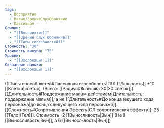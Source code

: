 ```yaml
---
tags:
  - Восприятие
  - Навык/ЗрениеСлухОбоняние
  - Пассивная
Ссылки:
  - "[[Восприятие]]"
  - "[[Зрение Слух Обоняние]]"
  - "[[Типы способностей]]"
Стоимость: "30"
Стоимость выкупа: "75"
Уровни:
  - "[[Эхолокация 1]]"
Связанные навыки:
  - "[[Эхолокация 1]]"
---
```

([[Типы способностей#Пассивная способность|П]]) [[Дальность]] +10 [[Клетка|клеток]] (Всего: [[Радиус#Вспышка 30|30 клеток]]). [[Длительность#Поддержание малым действием|Длительность: поддержание малым]], а не [[Длительность#До конца текущего хода персонажа|до конца следующего хода персонажа]]. [[Сложность#Cопротивления Эффекту|СЛ сопротивления эффекту]]: 25 [[Тело|(Тел)]]. Стоимость -2 [[Выносливость|Вын]] (Не 8 [[Выносливость|Вын]], а 6 [[Выносливость|Вын]])